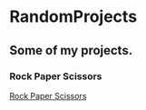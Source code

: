 # RandomProjects


## Some of my projects.

### Rock Paper Scissors
[Rock Paper Scissors](https://arjunsharma-py.github.io/RandomProjects/RockPaperScissors/index.html)
